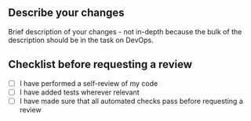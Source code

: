 ## Describe your changes

Brief description of your changes - not in-depth because the bulk of the description should be in the task on DevOps.

## Checklist before requesting a review

- [ ] I have performed a self-review of my code
- [ ] I have added tests wherever relevant
- [ ] I have made sure that all automated checks pass before requesting a review
